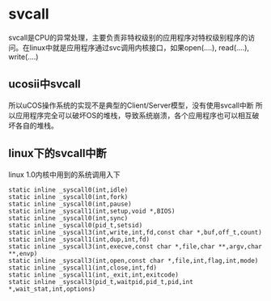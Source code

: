 # svcall
svcall是CPU的异常处理，主要负责非特权级别的应用程序对特权级别程序的访问。在linux中就是应用程序通过svc调用内核接口，如果open(....), read(....), write(....)

## ucosii中svcall
所以uCOS操作系统的实现不是典型的Client/Server模型，没有使用svcall中断
所以应用程序完全可以破坏OS的堆栈，导致系统崩溃，各个应用程序也可以相互破坏各自的堆栈。


## linux下的svcall中断
linux 1.0内核中用到的系统调用入下
```
static inline _syscall0(int,idle)
static inline _syscall0(int,fork)
static inline _syscall0(int,pause)
static inline _syscall1(int,setup,void *,BIOS)
static inline _syscall0(int,sync)
static inline _syscall0(pid_t,setsid)
static inline _syscall3(int,write,int,fd,const char *,buf,off_t,count)
static inline _syscall1(int,dup,int,fd)
static inline _syscall3(int,execve,const char *,file,char **,argv,char **,envp)
static inline _syscall3(int,open,const char *,file,int,flag,int,mode)
static inline _syscall1(int,close,int,fd)
static inline _syscall1(int,_exit,int,exitcode)
static inline _syscall3(pid_t,waitpid,pid_t,pid,int *,wait_stat,int,options)
```
